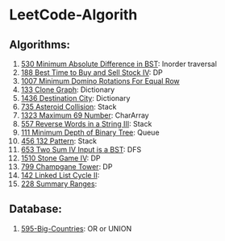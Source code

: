 # LeetCode-Algorith

## Algorithms:

1. [530 Minimum Absolute Difference in BST](https://github.com/hellomrsun/LeetCode-Algorithms/tree/main/Algorithms/530-Minimum-Absolute-Difference-in-BST): Inorder traversal
2. [188 Best Time to Buy and Sell Stock IV](https://github.com/hellomrsun/LeetCode-Algorithms/tree/main/Algorithms/188-Best-Time-to-Buy-and-Sell-Stock-IV): DP
3. [1007 Minimum Domino Rotations For Equal Row](https://github.com/hellomrsun/LeetCode-Algorithms/tree/main/Algorithms/1007-Minimum-Domino-Rotations-For-Equal-Row)
4. [133 Clone Graph](https://github.com/hellomrsun/LeetCode-Algorithms/tree/main/Algorithms/133-Clone-Graph): Dictionary
5. [1436 Destination City](https://github.com/hellomrsun/LeetCode-Algorithms/tree/main/Algorithms/1436-Destination-City): Dictionary
6. [735 Asteroid Collision](https://github.com/hellomrsun/LeetCode-Algorithms/tree/main/Algorithms/735-Asteroid-Collision): Stack
7. [1323 Maximum 69 Number](https://github.com/hellomrsun/LeetCode-Algorithms/tree/main/Algorithms/1323-Maximum-69-Number): CharArray
8. [557 Reverse Words in a String III](https://github.com/hellomrsun/LeetCode-Algorithms/tree/main/Algorithms/557-Reverse-Words-in-a-String-III): Stack
9. [111 Minimum Depth of Binary Tree](https://github.com/hellomrsun/LeetCode-Algorithms/tree/main/Algorithms/111-Minimum-Depth-of-Binary-Tree): Queue
10. [456 132 Pattern](https://github.com/hellomrsun/LeetCode-Algorithms/tree/main/Algorithms/456-132-Pattern): Stack
11. [653 Two Sum IV Input is a BST](https://github.com/hellomrsun/LeetCode-Algorithms/tree/main/Algorithms/653-Two-Sum-IV-Input-is-a-BST): DFS
12. [1510 Stone Game IV](https://github.com/hellomrsun/LeetCode-Algorithms/tree/main/Algorithms/1510-Stone-Game-IV): DP
13. [799 Champgane Tower](https://github.com/hellomrsun/LeetCode-Algorithms/tree/main/Algorithms/799-Champgane-Tower): DP
14. [142 Linked List Cycle II](https://github.com/hellomrsun/LeetCode-Algorithms/tree/main/Algorithms/142-Linked-List-Cycle-II): 
15. [228 Summary Ranges](https://github.com/hellomrsun/LeetCode-Algorithms/tree/main/Algorithms/228-Summary-Ranges): 


## Database:

1. [595-Big-Countries](https://github.com/hellomrsun/LeetCode-Algorithms/tree/main/Database/595-Big-Countries): OR or UNION